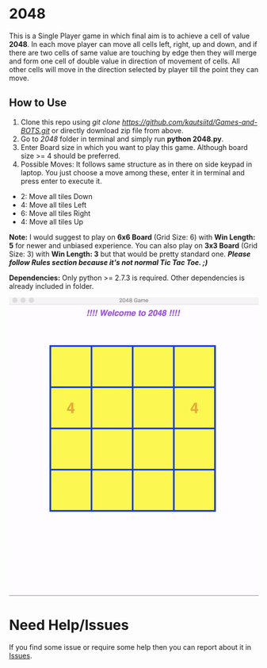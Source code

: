 # 2048

This is a Single Player game in which final aim is to achieve a cell of value **2048**. In each move player can move all cells left, right, up and down, and if there are two cells of same value are touching by edge then they will merge and form one cell of double value in direction of movement of cells. All other cells will move in the direction selected by player till the point they can move.

## How to Use

1. Clone this repo using *git clone https://github.com/kautsiitd/Games-and-BOTS.git* or directly download zip file from above.
2. Go to *2048* folder in terminal and simply run **python 2048.py**.
3. Enter Board size in which you want to play this game. Although board size >= 4 should be preferred.
4. Possible Moves: It follows same structure as in there on side keypad in laptop. You just choose a move among these, enter it in terminal and press enter to execute it.

  * 2: Move all tiles Down
  * 4: Move all tiles Left
  * 6: Move all tiles Right
  * 4: Move all tiles Up

**Note:** I would suggest to play on **6x6 Board** (Grid Size: 6) with **Win Length: 5** for newer and unbiased experience. You can also play on **3x3 Board** (Grid Size: 3) with **Win Length: 3** but that would be pretty standard one. ***Please follow Rules section because it's not normal Tic Tac Toe. ;)***

**Dependencies:** Only python >= 2.7.3 is required. Other dependencies is already included in folder.

<p align="center">
<img src="../GIFs/2048.gif">
</p>

# Need Help/Issues

If you find some issue or require some help then you can report about it in [Issues](https://github.com/kautsiitd/Games-and-BOTS/issues).
